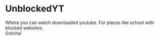 # UnblockedYT

Where you can watch downloaded youtube. For places like school with blocked websites.<br>
Gotcha!

